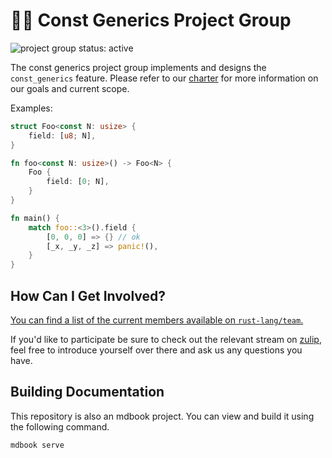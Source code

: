 # 👋🏽 Const Generics Project Group

<!--
 Status badge advertising the project as being actively worked on. When the
 project has finished be sure to replace the active badge with a badge
 like: https://img.shields.io/badge/status-archived-grey.svg
-->
![project group status: active](https://img.shields.io/badge/status-active-brightgreen.svg)
<!--
FIXME(website)
[![project group documentation](https://img.shields.io/badge/MDBook-View%20Documentation-blue)][gh-pages]
-->
The const generics project group implements and designs the `const_generics` feature. Please refer to our [charter] for more information on our goals and current scope.

Examples:

```rust
struct Foo<const N: usize> {
    field: [u8; N],
}

fn foo<const N: usize>() -> Foo<N> {
    Foo {
        field: [0; N],
    }
}

fn main() {
    match foo::<3>().field {
        [0, 0, 0] => {} // ok
        [_x, _y, _z] => panic!(),
    }
}
```

<!--
FIXME(website): do we want a website for this?

Welcome to the repository for the Const Generics Project Group! This is the
repository we use to organise our work. Please refer to our [charter] as well
as our [github pages website][gh-pages] for more information on our goals and
current scope.
[gh-pages]: https://rust-lang.github.io/{{GROUP_SLUG}}


**/FIX ME**
-->

[charter]: ./CHARTER.md


## How Can I Get Involved?

[You can find a list of the current members available
on `rust-lang/team`.][team-toml]

If you'd like to participate be sure to check out the relevant stream on [zulip][chat-link], feel free to introduce
yourself over there and ask us any questions you have.

[open issues]: /issues
[chat-link]: https://rust-lang.zulipchat.com/#narrow/stream/260443-project-const-generics
[team-toml]: https://github.com/rust-lang/team/blob/master/teams/project-const-generics.toml

## Building Documentation
This repository is also an mdbook project. You can view and build it using the
following command.

```
mdbook serve
```
